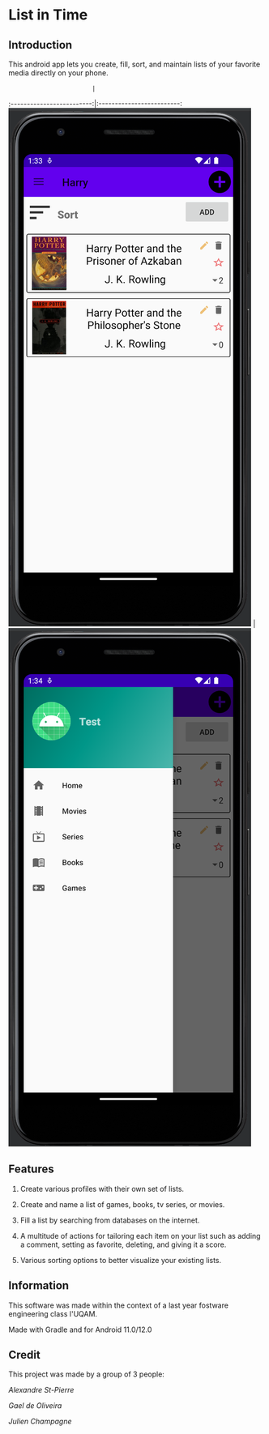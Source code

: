 # List in Time
## Introduction
This android app lets you create, fill, sort, and maintain lists of your favorite media
directly on your phone.

                           |  
:-------------------------:|:-------------------------:
![](Image.png)             |  ![](Image2.png)

## Features
1. Create various profiles with their own set of lists.

2. Create and name a list of games, books, tv series, or movies.

3. Fill a list by searching from databases on the internet.

4. A multitude of actions for tailoring each item on your list such as 
   adding a comment, setting as favorite, deleting, and giving it a score.

5. Various sorting options to better visualize your existing lists.  

## Information
This software was made within the context of a last year fostware engineering class l'UQAM.

Made with Gradle and for Android 11.0/12.0

## Credit
This project was made by a group of 3 people:

*Alexandre St-Pierre*

*Gael de Oliveira*

*Julien Champagne*
